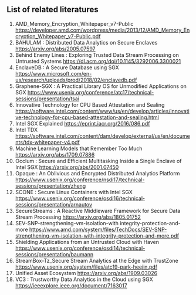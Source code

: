 
## List of related literatures
  1. AMD_Memory_Encryption_Whitepaper_v7-Public
     https://developer.amd.com/wordpress/media/2013/12/AMD_Memory_Encryption_Whitepaper_v7-Public.pdf
  2. BAHULAM : Distributed Data Analytics on Secure Enclaves
     https://arxiv.org/abs/2005.07597
  3. Behind Enemy Lines : Exploring Trusted Data Stream Processing on Untrusted Systems
     https://dl.acm.org/doi/10.1145/3292006.3300021
  4. EnclaveDB : A Secure Database using SGX
     https://www.microsoft.com/en-us/research/uploads/prod/2018/02/enclavedb.pdf
  5. Graphene-SGX : A Practical Library OS for Unmodified Applications on SGX
     https://www.usenix.org/conference/atc17/technical-sessions/presentation/tsai
  6. Innovative Technology for CPU Based Attestation and Sealing
     https://software.intel.com/content/www/us/en/develop/articles/innovative-technology-for-cpu-based-attestation-and-sealing.html
  7. Intel SGX Explained
     https://eprint.iacr.org/2016/086.pdf
  8. Intel TDX
     https://software.intel.com/content/dam/develop/external/us/en/documents/tdx-whitepaper-v4.pdf
  9. Machine Learning Models that Remember Too Much
     https://arxiv.org/abs/1709.07886
  10. Occlum : Secure and Efficient Multitasking Inside a Single Enclave of Intel SGX
     https://arxiv.org/abs/2001.07450
  11. Opaque : An Oblivious and Encrypted Distributed Analytics Platform
      https://www.usenix.org/conference/nsdi17/technical-sessions/presentation/zheng
  12. SCONE : Secure Linux Containers with Intel SGX
      https://www.usenix.org/conference/osdi16/technical-sessions/presentation/arnautov
  13. SecureStreams : A Reactive Middleware Framework for Secure Data Stream Processing
      https://arxiv.org/abs/1805.01752
  14. SEV-SNP-strengthening-vm-isolation-with integrity-protection-and-more
      https://www.amd.com/system/files/TechDocs/SEV-SNP-strengthening-vm-isolation-with-integrity-protection-and-more.pdf
  15. Shielding Applications from an Untrusted Cloud with Haven
      https://www.usenix.org/conference/osdi14/technical-sessions/presentation/baumann
  16. StreamBox-Tz_Secure Stream Analytics at the Edge with TrustZone
      https://www.usenix.org/system/files/atc19-park-heejin.pdf
  17. Unified Asset Ecosystem
      https://arxiv.org/abs/1909.03026
  18. VC3 : Trustworthy Data Analytics in the Cloud using SGX
      https://ieeexplore.ieee.org/document/7163017
